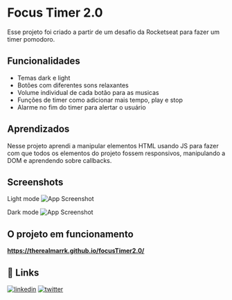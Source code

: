 
# Focus Timer 2.0

Esse projeto foi criado a partir de um desafio da Rocketseat para fazer um timer pomodoro.



## Funcionalidades

- Temas dark e light
- Botões com diferentes sons relaxantes
- Volume individual de cada botão para as musicas
- Funções de timer como adicionar mais tempo, play e stop
- Alarme no fim do timer para alertar o usuário

## Aprendizados

Nesse projeto aprendi a manipular elementos HTML usando JS para fazer com que todos os elementos do projeto fossem responsivos, manipulando a DOM e aprendendo sobre callbacks.


## Screenshots

Light mode
![App Screenshot](https://github.com/TheRealMarrk/focusTimer2.0/blob/master/assets/to_readme/Captura%20de%20Tela%202022-11-18%20às%2011.42.50.png)

Dark mode
![App Screenshot](https://github.com/TheRealMarrk/focusTimer2.0/blob/master/assets/to_readme/Captura%20de%20Tela%202022-11-18%20a%CC%80s%2018.55.36.png)

## O projeto em funcionamento 

**https://therealmarrk.github.io/focusTimer2.0/**

## 🔗 Links
[![linkedin](https://img.shields.io/badge/linkedin-0A66C2?style=for-the-badge&logo=linkedin&logoColor=white)](https://www.linkedin.com/in/matheus-oliveira-6484b1177)
[![twitter](https://img.shields.io/badge/twitter-1DA1F2?style=for-the-badge&logo=twitter&logoColor=white)](https://twitter.com/devmarrk)
